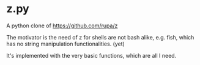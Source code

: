 z.py
====

A python clone of https://github.com/rupa/z

The motivator is the need of z for shells are not bash alike, e.g. fish,
which has no string manipulation functionalities. (yet)

It's implemented with the very basic functions, which are all I need.